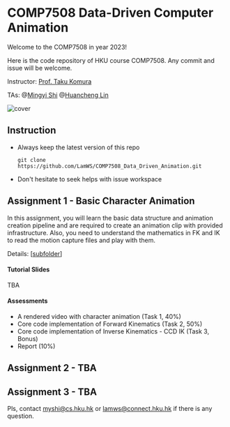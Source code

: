 # COMP7508 Data-Driven Computer Animation

Welcome to the COMP7508 in year 2023! 

Here is the code repository of HKU course COMP7508. Any commit and issue will be welcome. 

Instructor: [Prof. Taku Komura](https://www.cs.hku.hk/index.php/people/academic-staff/taku)

TAs: @[Mingyi Shi](https://rubbly.cn)  @[Huancheng Lin](https://github.com/LamWS) 

![cover](https://user-images.githubusercontent.com/43705353/216566280-3931d201-2814-4e2b-bb65-c64143d9215c.png)

## Instruction

* Always keep the latest version of this repo

  ```
  git clone https://github.com/LamWS/COMP7508_Data_Driven_Animation.git
  ```

* Don't hesitate to seek helps with issue workspace

## Assignment 1 - Basic Character Animation

In this assignment, you will learn the basic data structure and animation creation pipeline and are required to create an animation clip with provided infrastructure. Also, you need to understand the mathematics in FK and IK to read the motion capture files and play with them.

Details: [[subfolder](./assignment_1)]

#### Tutorial Slides

TBA

#### Assessments

- A rendered video with character animation (Task 1, 40%)
- Core code implementation of Forward Kinematics (Task 2, 50%)
- Core code implementation of Inverse Kinematics - CCD IK (Task 3, Bonus)
- Report (10%)

## Assignment 2 - TBA

## Assignment 3 - TBA

Pls, contact myshi@cs.hku.hk or lamws@connect.hku.hk if there is any question.
